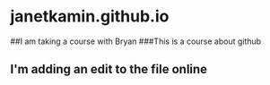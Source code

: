 # janetkamin.github.io
##I am taking a course with Bryan
###This is a course about github
## I'm adding an edit to the file online
